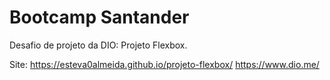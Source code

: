 # Bootcamp Santander
Desafio de projeto da DIO: Projeto Flexbox.

Site: https://esteva0almeida.github.io/projeto-flexbox/
https://www.dio.me/
